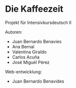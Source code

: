 # Die Kaffeezeit

Projekt für Intensivkursdeutsch II

Autoren:

- Juan Bernardo Benavies
- Ana Bernal
- Valentina Giraldo
- Carlos Acuña
- José Miguél Pérez

Web-entwicklung:

- Juan Bernardo Benavides
